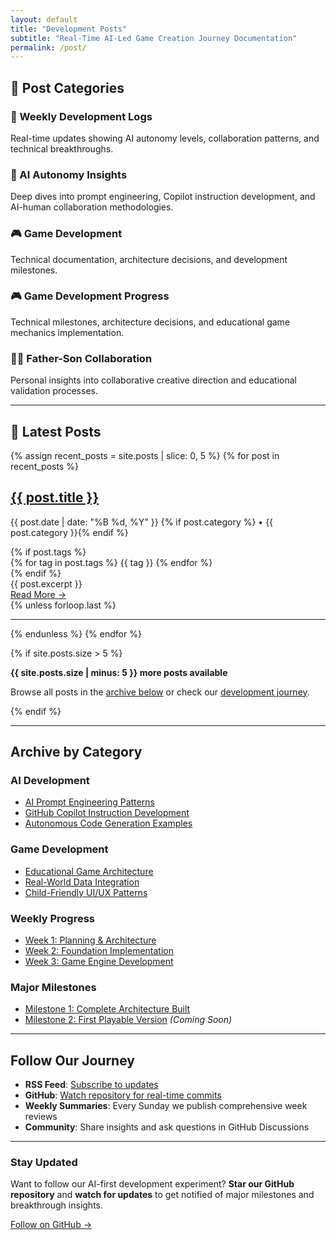 ```yaml
---
layout: default
title: "Development Posts"
subtitle: "Real-Time AI-Led Game Creation Journey Documentation"
permalink: /post/
---
```


## 🎯 Post Categories

<div class="quick-nav">
  <div class="nav-card">
    <h3>📅 Weekly Development Logs</h3>
    <p>Real-time updates showing AI autonomy levels, collaboration patterns, and technical breakthroughs.</p>
  </div>
  
  <div class="nav-card">
    <h3>🤖 AI Autonomy Insights</h3>
    <p>Deep dives into prompt engineering, Copilot instruction development, and AI-human collaboration methodologies.</p>
  </div>
  
  <div class="nav-card">
    <h3>🎮 Game Development</h3>
    <p>Technical documentation, architecture decisions, and development milestones.</p>
  </div>
</div>

### 🎮 **Game Development Progress**

Technical milestones, architecture decisions, and educational game mechanics implementation.

### 👨‍👦 **Father-Son Collaboration**

Personal insights into collaborative creative direction and educational validation processes.

---

## 📝 **Latest Posts**

<div class="post-list">
  {% assign recent_posts = site.posts | slice: 0, 5 %}
  {% for post in recent_posts %}
  <article class="post-item">
    <h2><a href="{{ post.url | relative_url }}">{{ post.title }}</a></h2>
    <p class="post-meta">
      <time datetime="{{ post.date | date_to_xmlschema }}">{{ post.date | date: "%B %d, %Y" }}</time>
      {% if post.category %} • <span class="category">{{ post.category }}</span>{% endif %}
    </p>
    {% if post.tags %}
    <div class="tags">
      {% for tag in post.tags %}
        <span class="tag">{{ tag }}</span>
      {% endfor %}
    </div>
    {% endif %}
    <div class="post-excerpt">
      {{ post.excerpt }}
    </div>
    <a href="{{ post.url | relative_url }}" class="read-more">Read More →</a>
  </article>
  {% unless forloop.last %}<hr>{% endunless %}
  {% endfor %}
  
  {% if site.posts.size > 5 %}
  <div class="more-posts">
    <p><strong>{{ site.posts.size | minus: 5 }} more posts available</strong></p>
    <p>Browse all posts in the <a href="#archive-by-category">archive below</a> or check our <a href="/journey/">development journey</a>.</p>
  </div>
  {% endif %}
</div>

---

## Archive by Category

### AI Development

- [AI Prompt Engineering Patterns](/journey/technical-deep-dives/ai-prompt-engineering/)
- [GitHub Copilot Instruction Development](/technical/copilot-instructions/)
- [Autonomous Code Generation Examples](/technical/ai-code-examples/)

### Game Development

- [Educational Game Architecture](/journey/milestones/milestone-01-architecture/)
- [Real-World Data Integration](/technical/data-integration/)
- [Child-Friendly UI/UX Patterns](/technical/child-ui-patterns/)

### Weekly Progress

- [Week 1: Planning & Architecture](/journey/week-by-week/week-01-planning/)
- [Week 2: Foundation Implementation](/journey/week-by-week/week-02-foundation/)
- [Week 3: Game Engine Development](/journey/week-by-week/week-03-game-engine/)

### Major Milestones

- [Milestone 1: Complete Architecture Built](/journey/milestones/milestone-01-architecture/)
- [Milestone 2: First Playable Version](/journey/milestones/milestone-02-mvp/) _(Coming Soon)_

---

## Follow Our Journey

- **RSS Feed**: [Subscribe to updates](/feed.xml)
- **GitHub**: [Watch repository for real-time commits](https://github.com/victorsaly/WorldLeadersGame)
- **Weekly Summaries**: Every Sunday we publish comprehensive week reviews
- **Community**: Share insights and ask questions in GitHub Discussions

---

<div class="newsletter-signup">
  <h3>Stay Updated</h3>
  <p>Want to follow our AI-first development experiment? <strong>Star our GitHub repository</strong> and <strong>watch for updates</strong> to get notified of major milestones and breakthrough insights.</p>
  <a href="https://github.com/victorsaly/WorldLeadersGame" class="cta-button">Follow on GitHub →</a>
</div>
